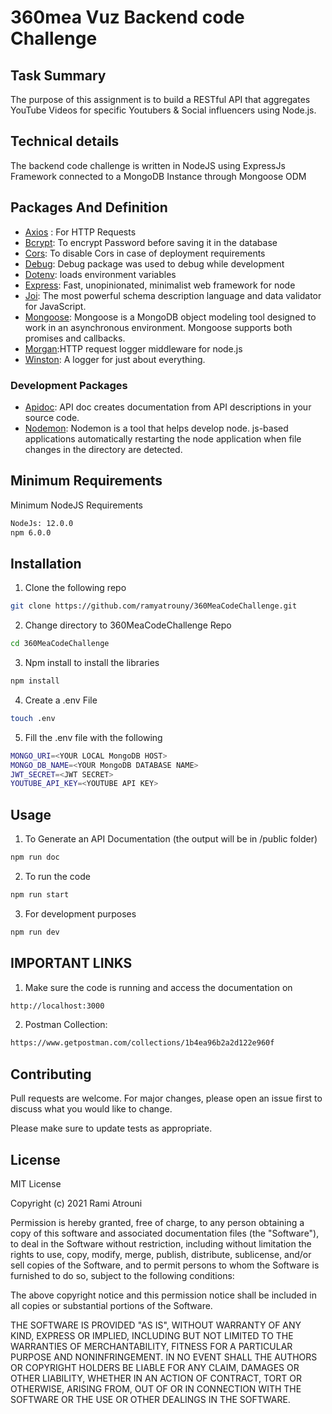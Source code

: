 # 360mea Vuz Backend code Challenge

## Task Summary

The purpose of this assignment is to build a RESTful API that aggregates YouTube
Videos for specific Youtubers & Social influencers using Node.js.

## Technical details

The backend code challenge is written in NodeJS using ExpressJs Framework connected to a MongoDB Instance through Mongoose ODM

## Packages And Definition
* [Axios](https://www.npmjs.com/package/axios) : For HTTP Requests
* [Bcrypt](https://www.npmjs.com/package/bcrypt): To encrypt Password before saving it in the database
* [Cors](https://www.npmjs.com/package/cors): To disable Cors in case of deployment requirements
* [Debug](https://www.npmjs.com/package/debug): Debug package was used to debug while development
* [Dotenv](https://www.npmjs.com/package/dotenv): loads environment variables
* [Express](https://www.npmjs.com/package/express): Fast, unopinionated, minimalist web framework for node
* [Joi](https://www.npmjs.com/package/joi): The most powerful schema description language and data validator for JavaScript.
* [Mongoose](https://www.npmjs.com/package/mongoose): Mongoose is a MongoDB object modeling tool designed to work in an asynchronous environment. Mongoose supports both promises and callbacks.
* [Morgan](https://www.npmjs.com/package/morgan):HTTP request logger middleware for node.js
* [Winston](https://www.npmjs.com/package/winston): A logger for just about everything.

### Development Packages
* [Apidoc](https://www.npmjs.com/package/apidoc): API doc creates documentation from API descriptions in your source code.
* [Nodemon](https://www.npmjs.com/package/nodemon): Nodemon is a tool that helps develop node. js-based applications automatically restarting the node application when file changes in the directory are detected.


## Minimum Requirements
Minimum NodeJS Requirements 
```bash
NodeJs: 12.0.0 
npm 6.0.0
```

## Installation

1. Clone the following repo

```bash
git clone https://github.com/ramyatrouny/360MeaCodeChallenge.git
```

2. Change directory to 360MeaCodeChallenge Repo
```bash
cd 360MeaCodeChallenge
```

3. Npm install to install the libraries
```bash
npm install 
```

4. Create a .env File
```bash
touch .env
```

5. Fill the .env file with the following
```bash
MONGO_URI=<YOUR LOCAL MongoDB HOST>
MONGO_DB_NAME=<YOUR MongoDB DATABASE NAME>
JWT_SECRET=<JWT SECRET>
YOUTUBE_API_KEY=<YOUTUBE API KEY>
```

## Usage 

1. To Generate an API Documentation (the output will be in /public folder)
```bash
npm run doc
```

2. To run the code
```bash
npm run start
```

3. For development purposes
```bash
npm run dev
```

## IMPORTANT LINKS

1. Make sure the code is running and access the documentation on 
```bash
http://localhost:3000
```

2. Postman Collection: 
```bash
https://www.getpostman.com/collections/1b4ea96b2a2d122e960f
```

## Contributing
Pull requests are welcome. For major changes, please open an issue first to discuss what you would like to change.

Please make sure to update tests as appropriate.

## License
MIT License

Copyright (c) 2021 Rami Atrouni

Permission is hereby granted, free of charge, to any person obtaining a copy
of this software and associated documentation files (the "Software"), to deal
in the Software without restriction, including without limitation the rights
to use, copy, modify, merge, publish, distribute, sublicense, and/or sell
copies of the Software, and to permit persons to whom the Software is
furnished to do so, subject to the following conditions:

The above copyright notice and this permission notice shall be included in all
copies or substantial portions of the Software.

THE SOFTWARE IS PROVIDED "AS IS", WITHOUT WARRANTY OF ANY KIND, EXPRESS OR
IMPLIED, INCLUDING BUT NOT LIMITED TO THE WARRANTIES OF MERCHANTABILITY,
FITNESS FOR A PARTICULAR PURPOSE AND NONINFRINGEMENT. IN NO EVENT SHALL THE
AUTHORS OR COPYRIGHT HOLDERS BE LIABLE FOR ANY CLAIM, DAMAGES OR OTHER
LIABILITY, WHETHER IN AN ACTION OF CONTRACT, TORT OR OTHERWISE, ARISING FROM,
OUT OF OR IN CONNECTION WITH THE SOFTWARE OR THE USE OR OTHER DEALINGS IN THE
SOFTWARE.